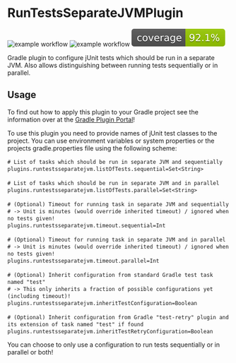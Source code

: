 # RunTestsSeparateJVMPlugin

![example workflow](https://github.com/thahnen/RunTestsSeperateJVMPlugin/actions/workflows/gradle.yml/badge.svg)
![example workflow](https://github.com/thahnen/RunTestsSeperateJVMPlugin/actions/workflows/gradle_validation.yml/badge.svg)
[![Coverage](.github/badges/jacoco.svg)](https://github.com/thahnen/RunTestsSeperateJVMPlugin/actions/workflows/gradle.yml)

Gradle plugin to configure jUnit tests which should be run in a separate JVM. Also allows distinguishing between running
tests sequentially or in parallel.

## Usage

To find out how to apply this plugin to your Gradle project see the information over at the
[Gradle Plugin Portal](https://plugins.gradle.org/plugin/com.github.thahnen.runtestsseparatejvm)!

To use this plugin you need to provide names of jUnit test classes to the project. You can use environment variables or
system properties or the projects gradle.properties file using the following scheme:

```properties
# List of tasks which should be run in separate JVM and sequentially
plugins.runtestsseparatejvm.listOfTests.sequential=Set<String>

# List of tasks which should be run in separate JVM and in parallel
plugins.runtestsseparatejvm.listOfTests.parallel=Set<String>

# (Optional) Timeout for running task in separate JVM and sequentially
# -> Unit is minutes (would override inherited timeout) / ignored when no tests given!
plugins.runtestsseparatejvm.timeout.sequential=Int

# (Optional) Timeout for running task in separate JVM and in parallel
# -> Unit is minutes (would override inherited timeout) / ignored when no tests given!
plugins.runtestsseparatejvm.timeout.parallel=Int

# (Optional) Inherit configuration from standard Gradle test task named "test"
# -> This only inherits a fraction of possible configurations yet (including timeout)!
plugins.runtestsseparatejvm.inheritTestConfiguration=Boolean

# (Optional) Inherit configuration from Gradle "test-retry" plugin and its extension of task named "test" if found
plugins.runtestsseparatejvm.inheritTestRetryConfiguration=Boolean
```

You can choose to only use a configuration to run tests sequentially or in parallel or both!
